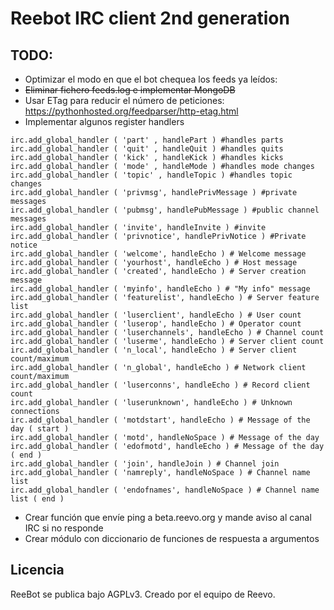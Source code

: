 # Reebot IRC client 2nd generation

## TODO:
- Optimizar el modo en que el bot chequea los feeds ya leídos:
 - ~~Eliminar fichero feeds.log e implementar MongoDB~~
 - Usar ETag para reducir el número de peticiones: https://pythonhosted.org/feedparser/http-etag.html
- Implementar algunos register handlers
```
irc.add_global_handler ( 'part' , handlePart ) #handles parts
irc.add_global_handler ( 'quit' , handleQuit ) #handles quits
irc.add_global_handler ( 'kick' , handleKick ) #handles kicks
irc.add_global_handler ( 'mode' , handleMode ) #handles mode changes
irc.add_global_handler ( 'topic' , handleTopic ) #handles topic changes
irc.add_global_handler ( 'privmsg', handlePrivMessage ) #private messages
irc.add_global_handler ( 'pubmsg', handlePubMessage ) #public channel messages
irc.add_global_handler ( 'invite', handleInvite ) #invite
irc.add_global_handler ( 'privnotice', handlePrivNotice ) #Private notice
irc.add_global_handler ( 'welcome', handleEcho ) # Welcome message
irc.add_global_handler ( 'yourhost', handleEcho ) # Host message
irc.add_global_handler ( 'created', handleEcho ) # Server creation message
irc.add_global_handler ( 'myinfo', handleEcho ) # "My info" message
irc.add_global_handler ( 'featurelist', handleEcho ) # Server feature list
irc.add_global_handler ( 'luserclient', handleEcho ) # User count
irc.add_global_handler ( 'luserop', handleEcho ) # Operator count
irc.add_global_handler ( 'luserchannels', handleEcho ) # Channel count
irc.add_global_handler ( 'luserme', handleEcho ) # Server client count
irc.add_global_handler ( 'n_local', handleEcho ) # Server client count/maximum
irc.add_global_handler ( 'n_global', handleEcho ) # Network client count/maximum
irc.add_global_handler ( 'luserconns', handleEcho ) # Record client count
irc.add_global_handler ( 'luserunknown', handleEcho ) # Unknown connections
irc.add_global_handler ( 'motdstart', handleEcho ) # Message of the day ( start )
irc.add_global_handler ( 'motd', handleNoSpace ) # Message of the day
irc.add_global_handler ( 'edofmotd', handleEcho ) # Message of the day ( end )
irc.add_global_handler ( 'join', handleJoin ) # Channel join
irc.add_global_handler ( 'namreply', handleNoSpace ) # Channel name list
irc.add_global_handler ( 'endofnames', handleNoSpace ) # Channel name list ( end )
```
- Crear función que envíe ping a beta.reevo.org y mande aviso al canal IRC si no responde
- Crear módulo con diccionario de funciones de respuesta a argumentos

## Licencia

ReeBot se publica bajo AGPLv3. Creado por el equipo de Reevo.

